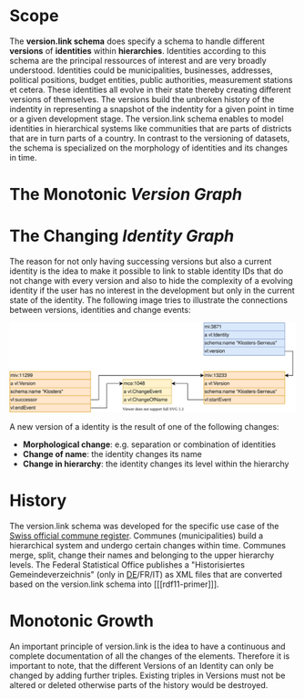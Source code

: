 # Scope
The **version.link schema** does specify a schema to handle different **versions** of **identities** within **hierarchies**. Identities according to this schema are the principal ressources of interest and are very broadly understood. Identities could be municipalities, businesses, addresses, political positions, budget entities, public authorities, measurement stations et cetera. These identities all evolve in their state thereby creating different versions of themselves. The versions build the unbroken history of the indentity in representing a snapshot of the indentity for a given point in time or a given development stage. The version.link schema enables to model identities in hierarchical systems like communities that are parts of districts that are in turn parts of a country. In contrast to the versioning of datasets, the schema is specialized on the morphology of identities and its changes in time. 

# The Monotonic *Version Graph*

# The Changing *Identity Graph*


The reason for not only having successing versions but also a current identity is the idea to make it possible to link to stable identity IDs that do not change with every version and also to hide the complexity of a evolving identity if the user has no interest in the development but only in the current state of the identity. The following image tries to illustrate the connections between versions, identities and change events:

![Basic version.link schema structure](./img/basics.svg)

A new version of a identity is the result of one of the following changes:

* **Morphological change**: e.g. separation or combination of identities
* **Change of name**: the identity changes its name
* **Change in hierarchy**: the identity changes its level within the hierarchy

# History
The version.link schema was developed for the specific use case of the [Swiss official commune register](https://www.bfs.admin.ch/bfs/en/home/basics/swiss-official-commune-register.html). Communes (municipalities) build a hierarchical system and undergo certain changes within time. Communes merge, split, change their names and belonging to the upper hierarchy levels. The Federal Statistical Office publishes a "Historisiertes Gemeindeverzeichnis" (only in [DE](https://www.bfs.admin.ch/bfs/de/home/grundlagen/agvch/historisiertes-gemeindeverzeichnis.html)/FR/IT) as XML files that are converted based on the version.link schema into [[[rdf11-primer]]].

# Monotonic Growth
An important principle of version.link is the idea to have a continuous and complete documentation of all the changes of the elements. Therefore it is important to note, that the different Versions of an Identity can only be changed by adding further triples. Existing triples in Versions must not be altered or deleted otherwise parts of the history would be destroyed.
